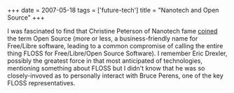 +++
date = 2007-05-18
tags = ['future-tech']
title = "Nanotech and Open Source"
+++

I was fascinated to find that Christine Peterson of Nanotech fame
[coined] the term Open Source (more or less, a business-friendly name
for Free/Libre software, leading to a common compromise of calling the
entire thing FLOSS for Free/Libre/Open Source Software). I remember Eric
Drexler, possibly the greatest force in that most anticipated of
technologies, mentioning something about FLOSS but I didn\'t know that
he was so closely-invoved as to personally interact with Bruce Perens,
one of the key FLOSS representatives.

  [coined]: http://www.foresight.org/about/Peterson.html

